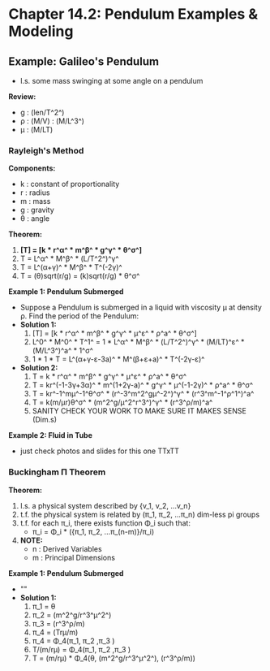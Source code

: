 # Chapter 14.2: Pendulum Examples & Modeling #

## Example: Galileo's Pendulum 
- l.s. some mass swinging at some angle on a pendulum

**Review:**
- g : (len/T^2^)
- ρ : (M/V) : (M/L^3^)
- μ : (M/LT)

### Rayleigh's Method 
**Components:**
- k : constant of proportionality
- r : radius
- m : mass
- g : gravity
- θ : angle

**Theorem:**
1. **[T] = [k * r^α^ * m^β^ * g^γ^ * θ^σ^]**
2. T = L^α^ * M^β^ * (L/T^2^)^γ^
3. T = L^(α+γ)^ * M^β^ * T^(-2γ)^
4. T = (θ)sqrt(r/g) = (k)sqrt(r/g) * θ^σ^

**Example 1: Pendulum Submerged**
- Suppose a Pendulum is submerged in a liquid with viscosity μ at density ρ. Find the period of the Pendulum:
- **Solution 1:** 
    1. [T] = [k * r^α^ * m^β^ * g^γ^ * μ^ε^ * ρ^a^ *  θ^σ^]
    2. L^0^ * M^0^ * T^1^ = 1 * L^α^ * M^β^ * (L/T^2^)^γ^ * (M/LT)^ε^ * (M/L^3^)^a^ *  1^σ^
    3. 1 * 1 * T = L^(α+γ-ε-3a)^ * M^(β+ε+a)^ * T^(-2γ-ε)^
- **Solution 2:**
    1. T = k * r^α^ * m^β^ * g^γ^ * μ^ε^ * ρ^a^ *  θ^σ^
    2. T = kr^(-1-3γ+3α)^ * m^(1+2γ-a)^ * g^γ^ * μ^(-1-2γ)^ * ρ^a^ *  θ^σ^
    3. T = kr^-1^mμ^-1^θ^σ^ * (r^-3^m^2^gμ^-2^)^γ^ * (r^3^m^-1^ρ^1^)^a^
    4. T = k(m/μr)θ^σ^ * (m^2^g/μ^2^r^3^)^γ^ * (r^3^ρ/m)^a^
    5. SANITY CHECK YOUR WORK TO MAKE SURE IT MAKES SENSE (Dim.s)

**Example 2: Fluid in Tube**
- just check photos and slides for this one TTxTT


### Buckingham Π Theorem
**Theorem:**
1. l.s. a physical system described by {v_1, v_2, ...v_n}
2. t.f. the physical system is related by (π_1, π_2, ...π_n) dim-less pi groups
3. t.f. for each π_i, there exists function Φ_i such that:
    - π_i = Φ_i * ({π_1, π_2, ...π_(n-m)}/π_i)
4. **NOTE:** 
    - n : Derived Variables
    - m : Principal Dimensions

**Example 1: Pendulum Submerged**
- ""
- **Solution 1:**
    1. π_1 = θ 
    2. π_2 = (m^2^g/r^3^μ^2^)
    3. π_3 = (r^3^ρ/m)
    4. π_4 = (Trμ/m)
    5. π_4 = Φ_4(π_1, π_2 ,π_3 )
    6. T/(m/rμ) = Φ_4(π_1, π_2 ,π_3 )
    7. T = (m/rμ) * Φ_4(θ, (m^2^g/r^3^μ^2^), (r^3^ρ/m))